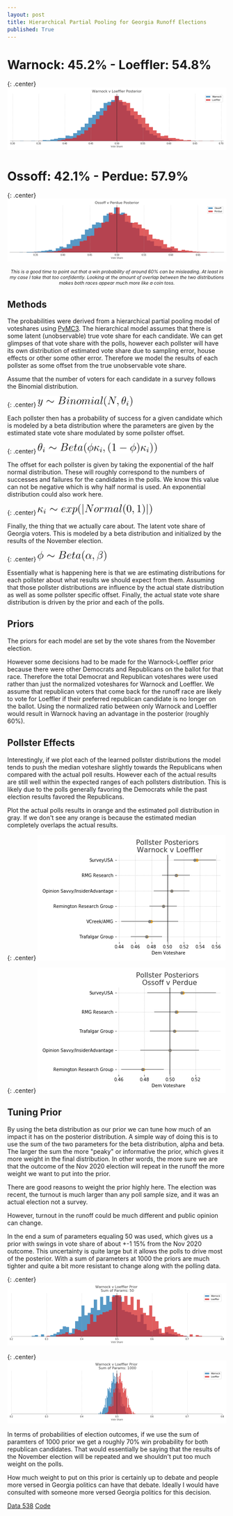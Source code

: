 ```yaml
---
layout: post
title: Hierarchical Partial Pooling for Georgia Runoff Elections
published: True
---
```


# Warnock: 45.2% - Loeffler: 54.8%

{: .center}
![WL Posterior](../images/ga_wl_posteriors.png)

# Ossoff: 42.1% - Perdue: 57.9%

{: .center}
![WL Posterior](../images/ga_op_posteriors.png)

<p style="text-align:center; font-size:75%; font-style: italic;">This is a good time to point out that a win probability of around 60% can be misleading. At least in my case I take that too confidently. Looking at the amount of overlap between the two distributions makes both races appear much more like a coin toss.</p>

## Methods

The probabilities were derived from a hierarchical partial pooling model of voteshares using [PyMC3](https://docs.pymc.io/). The hierarchical model assumes that there is some latent (unobservable) true vote share for each candidate. We can get glimpses of that vote share with the polls, however each pollster will have its own distribution of estimated vote share due to sampling error, house effects or other some other error. Therefore we model the results of each pollster as some offset from the true unobservable vote share. 

Assume that the number of voters for each candidate in a survey follows the Binomial distribution. 

{: .center}
<img src="../images/survey_likelihood.gif" height="25">

Each pollster then has a probability of success for a given candidate which is modeled by a beta distribution where the parameters are given by the estimated state vote share modulated by some pollster offset. 

{: .center}
<img src="../images/survey_offset_prob.gif" height="25">

The offset for each pollster is given by taking the exponential of the half normal distribution. These will roughly correspond to the numbers of successes and failures for the candidates in the polls. We know this value can not be negative which is why half normal is used. An exponential distribution could also work here. 

{: .center}
<img src="../images/pollster_offsets.gif" height="25">

Finally, the thing that we actually care about. The latent vote share of Georgia voters. This is modeled by a beta distribution and initialized by the results of the November election. 

{: .center}
<img src="../images/prior.gif" height="25">

Essentially what is happening here is that we are estimating distributions for each pollster about what results we should expect from them. Assuming that those pollster distributions are influence by the actual state distribution as well as some pollster specific offset. Finally, the actual state vote share distribution is driven by the prior and each of the polls.

## Priors

The priors for each model are set by the vote shares from the November election. 

However some decisions had to be made for the Warnock-Loeffler prior because there were other Democrats and Republicans on the ballot for that race. Therefore the total Democrat and Republican voteshares were used rather than just the normalized voteshares for Warnock and Loeffler. We assume that republican voters that come back for the runoff race are likely to vote for Loeffler if their preferred republican candidate is no longer on the ballot. Using the normalized ratio between only Warnock and Loeffler would result in Warnock having an advantage in the posterior (roughly 60%). 

## Pollster Effects

Interestingly, if we plot each of the learned pollster distributions the model tends to push the median voteshare slightly towards the Republicans when compared with the actual poll results. However each of the actual results are still well within the expected ranges of each pollsters distribution. This is likely due to the polls generally favoring the Democrats while the past election results favored the Republicans. 

Plot the actual polls results in orange and the estimated poll distribution in gray. If we don't see any orange is because the estimated median completely overlaps the actual results. 

{: .center}
![WL Pollsters](../images/wl_pollster-lean.png)

{: .center}
![OP Pollsters](../images/op_pollster-lean.png)


## Tuning Prior

By using the beta distribution as our prior we can tune how much of an impact it has on the posterior distribution. A simple way of doing this is to use the sum of the two parameters for the beta distribution, alpha and beta. The larger the sum the more "peaky" or informative the prior, which gives it more weight in the final distribution. In other words, the more sure we are that the outcome of the Nov 2020 election will repeat in the runoff the more weight we want to put into the prior. 

There are good reasons to weight the prior highly here. The election was recent, the turnout is much larger than any poll sample size, and it was an actual election not a survey. 

However, turnout in the runoff could be much different and public opinion can change. 

In the end a sum of parameters equaling 50 was used, which gives us a prior with swings in vote share of about +-1 15% from the Nov 2020 outcome. This uncertainty is quite large but it allows the polls to drive most of the posterior. With a sum of parameters at 1000 the priors are much tighter and quite a bit more resistant to change along with the polling data. 

{: .center}
![50 Prior](../images/ga_wl_50-priors.png)

{: .center}
![1000 Prior](../images/ga_wl_1000-priors.png)

In terms of probabilities of election outcomes, if we use the sum of paramters of 1000 prior we get a roughly 70% win probability for both republican candidates. That would essentially be saying that the results of the November election will be repeated and we shouldn't put too much weight on the polls. 

How much weight to put on this prior is certainly up to debate and people more versed in Georgia politics can have that debate. Ideally I would have consulted with someone more versed Georgia politics for this decision. 

[Data 538](https://projects.fivethirtyeight.com/georgia-senate-polls/) [Code](https://github.com/FlorianMuellerklein/GeorgiaRunoffHeirachicalPartialPooling)